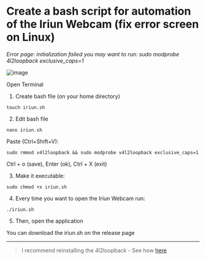 # Create a bash script for automation of the Iriun Webcam (fix error screen on Linux)
*Error page: initialization failed you may want to run: sudo modprobe 4l2loopback exclusive_caps=1*

![image](https://user-images.githubusercontent.com/70844369/175819438-1f221204-a006-4970-baf1-78cbf2b2f745.png#vitrinedev)


Open Terminal

1. Create bash file (on your home directory)

`touch iriun.sh`

2. Edit bash file

`nano iriun.sh`

Paste (Ctrl+Shift+V): 

`sudo rmmod v4l2loopback && sudo modprobe v4l2loopback exclusive_caps=1`

Ctrl + o (save), Enter (ok), Ctrl + X (exit)

3. Make it executable:

`sudo chmod +x iriun.sh`

4. Every time you want to open the Iriun Webcam run:

`./iriun.sh`

5. Then, open the application

You can download the iriun.sh on the release page

***

>I recommend reinstalling the 4l2loopback - See how [here](https://github.com/umlaeute/v4l2loopback#install)
